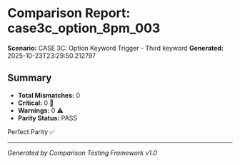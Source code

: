 # Comparison Report: case3c_option_8pm_003
**Scenario:** CASE 3C: Option Keyword Trigger - Third keyword
**Generated:** 2025-10-23T23:29:50.212797

## Summary
- **Total Mismatches:** 0
- **Critical:** 0 🚨
- **Warnings:** 0 ⚠️
- **Parity Status:** PASS

Perfect Parity ✅

---
*Generated by Comparison Testing Framework v1.0*
